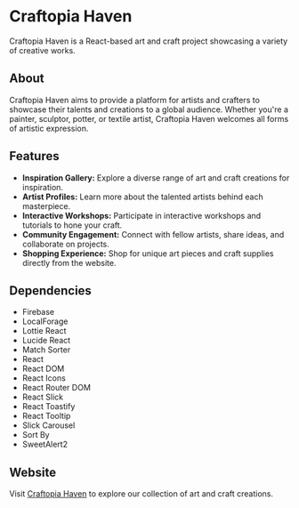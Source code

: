 # Craftopia Haven

Craftopia Haven is a React-based art and craft project showcasing a variety of creative works.

## About

Craftopia Haven aims to provide a platform for artists and crafters to showcase their talents and creations to a global audience. Whether you're a painter, sculptor, potter, or textile artist, Craftopia Haven welcomes all forms of artistic expression.

## Features

- **Inspiration Gallery:** Explore a diverse range of art and craft creations for inspiration.
- **Artist Profiles:** Learn more about the talented artists behind each masterpiece.
- **Interactive Workshops:** Participate in interactive workshops and tutorials to hone your craft.
- **Community Engagement:** Connect with fellow artists, share ideas, and collaborate on projects.
- **Shopping Experience:** Shop for unique art pieces and craft supplies directly from the website.

## Dependencies

- Firebase
- LocalForage
- Lottie React
- Lucide React
- Match Sorter
- React
- React DOM
- React Icons
- React Router DOM
- React Slick
- React Toastify
- React Tooltip
- Slick Carousel
- Sort By
- SweetAlert2

## Website

Visit [Craftopia Haven](https://yourwebsite.com) to explore our collection of art and craft creations.
